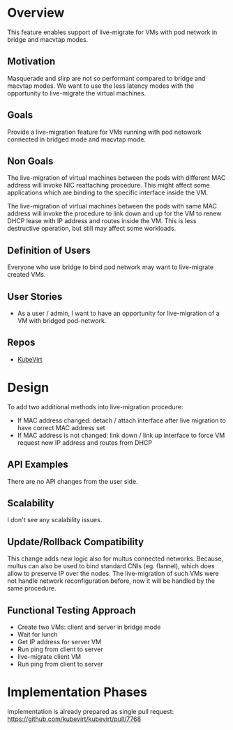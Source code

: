 # Overview
This feature enables support of live-migrate for VMs with pod network in bridge and macvtap modes.

## Motivation
Masquerade and slirp are not so performant compared to bridge and macvtap modes.
We want to use the less latency modes with the opportunity to live-migrate the virtual machines.

## Goals
Provide a live-migration feature for VMs running with pod netowork connected in bridged mode and macvtap mode.

## Non Goals
The live-migration of virtual machines between the pods with different MAC address will invoke NIC reattaching procedure. This might affect some applications which are binding to the specific interface inside the VM.

The live-migration of virtual machines between the pods with same MAC address will invoke the procedure to link down and up for the VM to renew DHCP lease with IP address and routes inside the VM. This is less destructive operation, but still may affect some workloads.

## Definition of Users
Everyone who use bridge to bind pod network may want to live-migrate created VMs.

## User Stories
* As a user / admin, I want to have an opportunity for live-migration of a VM with bridged pod-network.

## Repos
- [KubeVirt](https://github.com/kubevirt/kubevirt)

# Design

To add two additional methods into live-migration procedure:
- If MAC address changed: detach / attach interface after live migration to have correct MAC address set
- If MAC address is not changed: link down / link up interface to force VM request new IP address and routes from DHCP

## API Examples
There are no API changes from the user side.

## Scalability
I don't see any scalability issues.

## Update/Rollback Compatibility
This change adds new logic also for multus connected networks.
Because, multus can also be used to bind standard CNIs (eg. flannel), which does allow to preserve IP over the nodes.
The live-migration of such VMs were not handle network reconfiguration before, now it will be handled by the same procedure.

## Functional Testing Approach
- Create two VMs: client and server in bridge mode
- Wait for lunch
- Get IP address for server VM
- Run ping from client to server
- live-migrate client VM
- Run ping from client to server

# Implementation Phases
Implementation is already prepared as single pull request:
https://github.com/kubevirt/kubevirt/pull/7768
